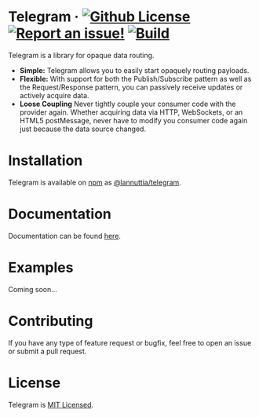 # Telegram &middot; [![Github License](https://img.shields.io/github/license/lannuttia/telegram.svg?style=plastic)](https://github.com/lannuttia/telegram/blob/master/LICENSE) [![Report an issue!](https://img.shields.io/github/issues/lannuttia/telegram.svg?style=plastic)](https://github.com/lannuttia/telegram/issues) [![Build](https://travis-ci.org/lannuttia/telegram.svg?branch=master)](https://travis-ci.org/lannuttia/telegram)
Telegram is a library for opaque data routing.
* **Simple:** Telegram allows you to easily start opaquely routing payloads.
* **Flexible:** With support for both the Publish/Subscribe pattern as well as the Request/Response pattern, you can passively receive updates or actively acquire data.
* **Loose Coupling** Never tightly couple your consumer code with the provider again. Whether acquiring data via HTTP, WebSockets, or an HTML5 postMessage, never have to modify you consumer code again just because the data source changed.

# Installation
Telegram is available on [npm](https://npmjs.org) as [@lannuttia/telegram](https://npmjs.org/package/@lannuttia/telegram).

# Documentation
Documentation can be found [here](https://lannuttia.github.io/telegram/@lannuttia/telegram/2.0.1/index.html).

# Examples
Coming soon...

# Contributing
If you have any type of feature request or bugfix, feel free to open an issue or submit a pull request. 

# License
Telegram is [MIT Licensed](https://github.com/lannuttia/telegram/blob/master/LICENSE).
